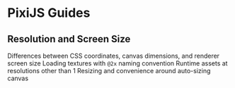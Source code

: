 # PixiJS Guides
## Resolution and Screen Size

Differences between CSS coordinates, canvas dimensions, and renderer screen size
Loading textures with `@2x` naming convention
Runtime assets at resolutions other than 1
Resizing and convenience around auto-sizing canvas
